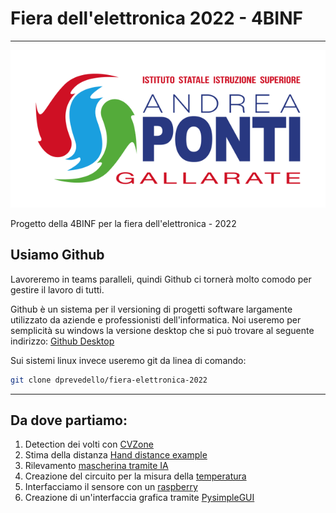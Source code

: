 # Fiera dell'elettronica 2022 - 4BINF
***
<p align="center">
  <img src="https://raw.githubusercontent.com/dprevedello/fiera-elettronica-2022/main/images/logo_ponti.png" alt="ISIS A. Ponti"/>
</p>
Progetto della 4BINF per la fiera dell'elettronica - 2022

## Usiamo Github

Lavoreremo in teams paralleli, quindi Github ci tornerà molto comodo per gestire il lavoro di tutti.

Github è un sistema per il versioning di progetti software largamente utilizzato da aziende e professionisti dell'informatica.
Noi useremo per semplicità su windows la versione desktop che si può trovare al seguente indirizzo: [Github Desktop](https://desktop.github.com/)

Sui sistemi linux invece useremo git da linea di comando:

```bash
git clone dprevedello/fiera-elettronica-2022
```

***

## Da dove partiamo:

1. Detection dei volti con [CVZone](https://github.com/cvzone/cvzone)
2. Stima della distanza [Hand distance example](https://www.computervision.zone/courses/hand-distance-measurement/)
3. Rilevamento [mascherina tramite IA](https://data-flair.training/blogs/face-mask-detection-with-python/)
4. Creazione del circuito per la misura della [temperatura](https://www.zseries.in/embedded%20lab/arduino/mlx90614%20temperature%20sensor.php#.YhPBQYqZMow)
5. Interfacciamo il sensore con un [raspberry](https://circuitdigest.com/microcontroller-projects/iot-based-contactless-body-temperature-monitoring-using-raspberry-pi-with-camera-and-email-alert)
6. Creazione di un'interfaccia grafica tramite [PysimpleGUI](https://pysimplegui.readthedocs.io/en/latest/)
